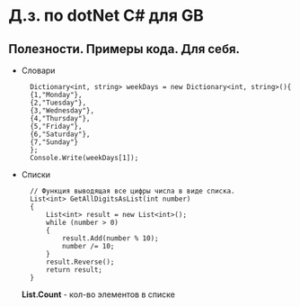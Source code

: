 # Д.з. по dotNet C# для GB
## Полезности. Примеры кода. Для себя.
* Словари

        Dictionary<int, string> weekDays = new Dictionary<int, string>(){
        {1,"Monday"},
        {2,"Tuesday"},
        {3,"Wednesday"},
        {4,"Thursday"},
        {5,"Friday"},
        {6,"Saturday"},
        {7,"Sunday"}
        };
        Console.Write(weekDays[1]);

* Списки

        // Функция выводящая все цифры числа в виде списка. 
        List<int> GetAllDigitsAsList(int number)
        {
            List<int> result = new List<int>();
            while (number > 0)
            {
                result.Add(number % 10);
                number /= 10;
            }
            result.Reverse();
            return result;
        }
    **List.Count** - кол-во элементов в списке